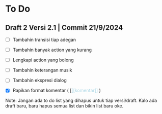 

# To Do

## Draft 2 Versi 2.1 | Commit 21/9/2024 


- [ ] Tambahin transisi tiap adegan
- [ ] Tambahin banyak action yang kurang
- [ ] Lengkapi action yang bolong
- [ ] Tambahin keterangan musik
- [ ] Tambahin ekspresi dialog
- [x] Rapikan format komentar ( [<span style="color:lightblue">[[komentar]]</span> )


Note: Jangan ada to do list yang dihapus untuk tiap versi/draft. Kalo ada draft baru, baru hapus semua list dan bikin list baru oke.
